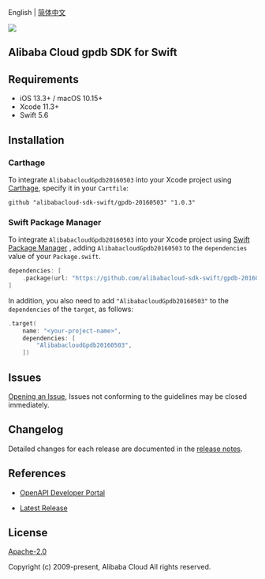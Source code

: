 English | [简体中文](README-CN.md)

![](https://aliyunsdk-pages.alicdn.com/icons/AlibabaCloud.svg)

## Alibaba Cloud gpdb SDK for Swift

## Requirements

- iOS 13.3+ / macOS 10.15+
- Xcode 11.3+
- Swift 5.6

## Installation

### Carthage

To integrate `AlibabacloudGpdb20160503` into your Xcode project using [Carthage](https://github.com/Carthage/Carthage), specify it in your `Cartfile`:

```ogdl
github "alibabacloud-sdk-swift/gpdb-20160503" "1.0.3"
```

### Swift Package Manager

To integrate `AlibabacloudGpdb20160503` into your Xcode project using [Swift Package Manager](https://swift.org/package-manager/) , adding `AlibabacloudGpdb20160503` to the `dependencies` value of your `Package.swift`.

```swift
dependencies: [
    .package(url: "https://github.com/alibabacloud-sdk-swift/gpdb-20160503.git", from: "1.0.3")
]
```

In addition, you also need to add `"AlibabacloudGpdb20160503"` to the `dependencies` of the `target`, as follows:

```swift
.target(
    name: "<your-project-name>",
    dependencies: [
        "AlibabacloudGpdb20160503",
    ])
```

## Issues

[Opening an Issue](https://github.com/alibabacloud-sdk-swift/gpdb-20160503/issues/new), Issues not conforming to the guidelines may be closed immediately.

## Changelog

Detailed changes for each release are documented in the [release notes](./ChangeLog.txt).

## References

* [OpenAPI Developer Portal](https://next.api.alibabacloud.com/home)
- [Latest Release](https://github.com/alibabacloud-sdk-swift/gpdb-20160503)

## License

[Apache-2.0](http://www.apache.org/licenses/LICENSE-2.0)

Copyright (c) 2009-present, Alibaba Cloud All rights reserved.
